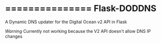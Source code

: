 ===============
Flask-DODDNS
===============

A Dynamic DNS updater for the Digital Ocean v2 API in Flask

*Warning* Currently not working because the V2 API doesn't allow DNS IP changes
